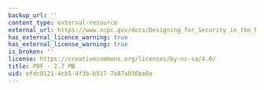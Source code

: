 ```yaml
---
backup_url: ''
content_type: external-resource
external_url: https://www.ncpc.gov/docs/Designing_for_Security_in_the_Nations_Capital.pdf
has_external_licence_warning: true
has_external_license_warning: true
is_broken: ''
license: https://creativecommons.org/licenses/by-nc-sa/4.0/
title: PDF - 2.7 MB
uid: efdc0121-4cb5-4f3b-b517-7a87a036ba0a
---
```

